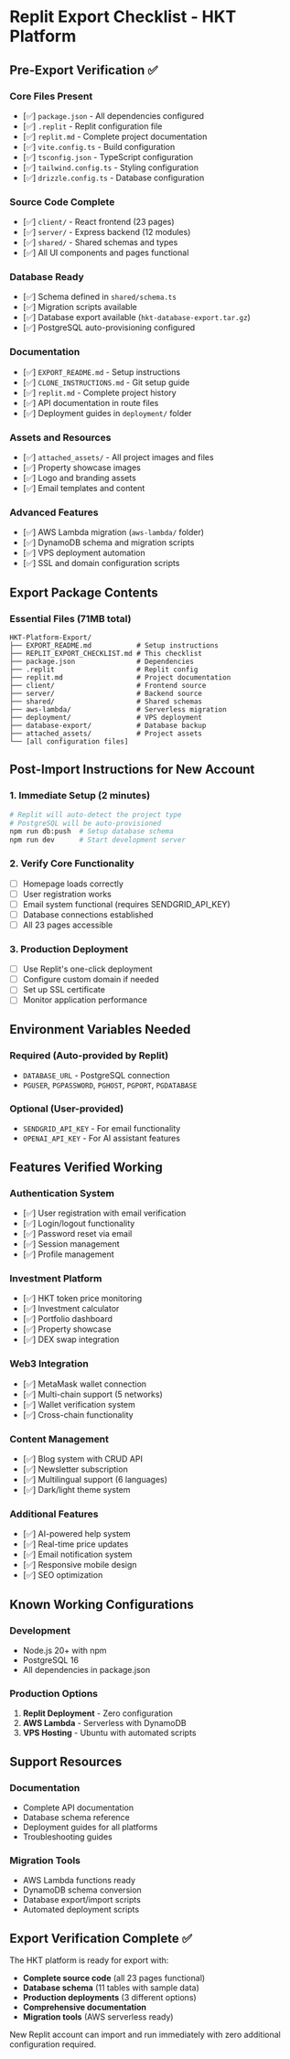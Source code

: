 # Replit Export Checklist - HKT Platform

## Pre-Export Verification ✅

### Core Files Present
- [✅] `package.json` - All dependencies configured
- [✅] `.replit` - Replit configuration file
- [✅] `replit.md` - Complete project documentation
- [✅] `vite.config.ts` - Build configuration
- [✅] `tsconfig.json` - TypeScript configuration
- [✅] `tailwind.config.ts` - Styling configuration
- [✅] `drizzle.config.ts` - Database configuration

### Source Code Complete
- [✅] `client/` - React frontend (23 pages)
- [✅] `server/` - Express backend (12 modules)
- [✅] `shared/` - Shared schemas and types
- [✅] All UI components and pages functional

### Database Ready
- [✅] Schema defined in `shared/schema.ts`
- [✅] Migration scripts available
- [✅] Database export available (`hkt-database-export.tar.gz`)
- [✅] PostgreSQL auto-provisioning configured

### Documentation
- [✅] `EXPORT_README.md` - Setup instructions
- [✅] `CLONE_INSTRUCTIONS.md` - Git setup guide
- [✅] `replit.md` - Complete project history
- [✅] API documentation in route files
- [✅] Deployment guides in `deployment/` folder

### Assets and Resources
- [✅] `attached_assets/` - All project images and files
- [✅] Property showcase images
- [✅] Logo and branding assets
- [✅] Email templates and content

### Advanced Features
- [✅] AWS Lambda migration (`aws-lambda/` folder)
- [✅] DynamoDB schema and migration scripts
- [✅] VPS deployment automation
- [✅] SSL and domain configuration scripts

## Export Package Contents

### Essential Files (71MB total)
```
HKT-Platform-Export/
├── EXPORT_README.md           # Setup instructions
├── REPLIT_EXPORT_CHECKLIST.md # This checklist
├── package.json               # Dependencies
├── .replit                    # Replit config
├── replit.md                  # Project documentation
├── client/                    # Frontend source
├── server/                    # Backend source
├── shared/                    # Shared schemas
├── aws-lambda/                # Serverless migration
├── deployment/                # VPS deployment
├── database-export/           # Database backup
├── attached_assets/           # Project assets
└── [all configuration files]
```

## Post-Import Instructions for New Account

### 1. Immediate Setup (2 minutes)
```bash
# Replit will auto-detect the project type
# PostgreSQL will be auto-provisioned
npm run db:push  # Setup database schema
npm run dev      # Start development server
```

### 2. Verify Core Functionality
- [ ] Homepage loads correctly
- [ ] User registration works
- [ ] Email system functional (requires SENDGRID_API_KEY)
- [ ] Database connections established
- [ ] All 23 pages accessible

### 3. Production Deployment
- [ ] Use Replit's one-click deployment
- [ ] Configure custom domain if needed
- [ ] Set up SSL certificate
- [ ] Monitor application performance

## Environment Variables Needed

### Required (Auto-provided by Replit)
- `DATABASE_URL` - PostgreSQL connection
- `PGUSER`, `PGPASSWORD`, `PGHOST`, `PGPORT`, `PGDATABASE`

### Optional (User-provided)
- `SENDGRID_API_KEY` - For email functionality
- `OPENAI_API_KEY` - For AI assistant features

## Features Verified Working

### Authentication System
- [✅] User registration with email verification
- [✅] Login/logout functionality
- [✅] Password reset via email
- [✅] Session management
- [✅] Profile management

### Investment Platform
- [✅] HKT token price monitoring
- [✅] Investment calculator
- [✅] Portfolio dashboard
- [✅] Property showcase
- [✅] DEX swap integration

### Web3 Integration
- [✅] MetaMask wallet connection
- [✅] Multi-chain support (5 networks)
- [✅] Wallet verification system
- [✅] Cross-chain functionality

### Content Management
- [✅] Blog system with CRUD API
- [✅] Newsletter subscription
- [✅] Multilingual support (6 languages)
- [✅] Dark/light theme system

### Additional Features
- [✅] AI-powered help system
- [✅] Real-time price updates
- [✅] Email notification system
- [✅] Responsive mobile design
- [✅] SEO optimization

## Known Working Configurations

### Development
- Node.js 20+ with npm
- PostgreSQL 16
- All dependencies in package.json

### Production Options
1. **Replit Deployment** - Zero configuration
2. **AWS Lambda** - Serverless with DynamoDB
3. **VPS Hosting** - Ubuntu with automated scripts

## Support Resources

### Documentation
- Complete API documentation
- Database schema reference
- Deployment guides for all platforms
- Troubleshooting guides

### Migration Tools
- AWS Lambda functions ready
- DynamoDB schema conversion
- Database export/import scripts
- Automated deployment scripts

## Export Verification Complete ✅

The HKT platform is ready for export with:
- **Complete source code** (all 23 pages functional)
- **Database schema** (11 tables with sample data)
- **Production deployments** (3 different options)
- **Comprehensive documentation**
- **Migration tools** (AWS serverless ready)

New Replit account can import and run immediately with zero additional configuration required.